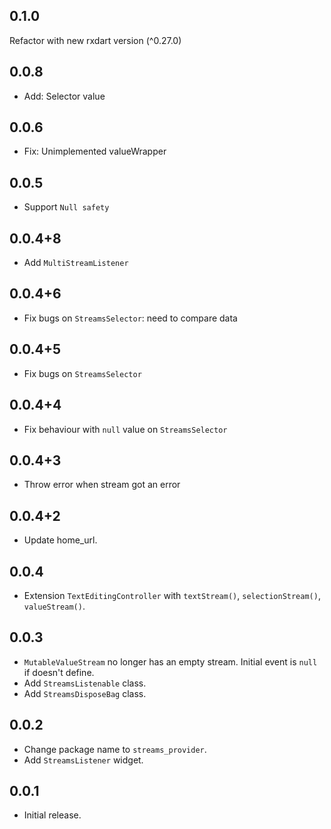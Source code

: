 ## 0.1.0

Refactor with new rxdart version (^0.27.0)

## 0.0.8

* Add: Selector value

## 0.0.6

* Fix: Unimplemented valueWrapper

## 0.0.5

* Support `Null safety`

## 0.0.4+8

* Add `MultiStreamListener`

## 0.0.4+6

* Fix bugs on `StreamsSelector`: need to compare data

## 0.0.4+5

* Fix bugs on `StreamsSelector`

## 0.0.4+4

* Fix behaviour with `null` value on `StreamsSelector`

## 0.0.4+3

* Throw error when stream got an error

## 0.0.4+2

* Update home_url.

## 0.0.4

* Extension `TextEditingController` with `textStream()`, `selectionStream()`, `valueStream()`.

## 0.0.3

* `MutableValueStream` no longer has an empty stream. Initial event is `null` if doesn't define.
* Add `StreamsListenable` class.
* Add `StreamsDisposeBag` class.

## 0.0.2

* Change package name to `streams_provider`.
* Add `StreamsListener` widget.

## 0.0.1

* Initial release.
